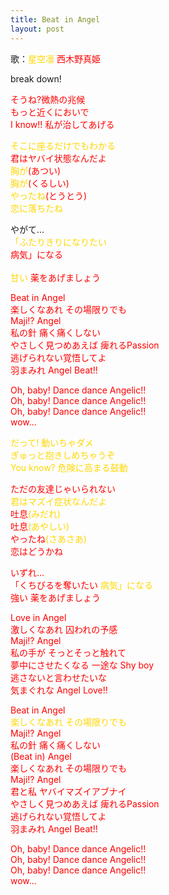 ```yaml
---
title: Beat in Angel
layout: post
---
```

歌：<font color="gold">星空凛</font> <font color="red">西木野真姫</font>

<p>break down!</p>

<p><font color="red">そうね?微熱の兆候<br />
もっと近くにおいで<br />
I know!! 私が治してあげる</font></p>

<p><font color="gold">そこに座るだけでもわかる</font><br />
<font color="red">君はヤバイ状態なんだよ</font><br />
<font color="gold">胸が</font><font color="red">(あつい)</font><br />
<font color="gold">胸が</font><font color="red">(くるしい)</font><br />
<font color="gold">やったね</font><font color="red">(とうとう)</font><br />
<font color="gold">恋に落ちたね</font></p>

<p>やがて…<br />
<font color="gold">「ふたりきりになりたい<br /> <font color="red">病気」になる<br /><br />
<font color="gold">甘い</font> 薬をあげましょう</p>

<p>Beat in Angel<br />
楽しくなあれ その場限りでも<br />
Maji!? Angel<br />
私の針 痛く痛くしない<br />
やさしく見つめあえば 痺れるPassion<br />
逃げられない覚悟してよ<br />
羽まみれ Angel Beat!!</p>

<p>Oh, baby! Dance dance Angelic!!<br />
Oh, baby! Dance dance Angelic!!<br />
Oh, baby! Dance dance Angelic!!<br />
wow...</p>

<p><font color="gold">だって! 動いちゃダメ<br />
ぎゅっと抱きしめちゃうぞ<br />
You know? 危険に高まる鼓動</font></p>

<p><font color="red">ただの友達じゃいられない</font><br />
<font color="gold">君はマズイ症状なんだよ</font><br />
<font color="red">吐息</font><font color="gold">(みだれ)</font><br />
<font color="red">吐息</font><font color="gold">(あやしい)</font><br />
<font color="red">やったね</font><font color="gold">(さあさあ)</font><br />
<font color="red">恋はどうかね</font></p>

<p>いずれ…<br />
<font color="red">「くちびるを奪いたい</font> <font color="gold">病気」になる</font><br />
<font color="red">強い</font> 薬をあげましょう</p>

<p>Love in Angel<br />
激しくなあれ 囚われの予感<br />
Maji!? Angel<br />
私の手が そっとそっと触れて<br />
夢中にさせたくなる 一途な Shy boy<br />
逃さないと言わせたいな<br />
気まぐれな Angel Love!!</p>

<p>Beat in Angel<br />
<font color="gold">楽しくなあれ その場限りでも</font><br />
Maji!? Angel<br />
<font color="red">私の針 痛く痛くしない</font><br />
(Beat in) Angel<br />
楽しくなあれ その場限りでも<br />
Maji!? Angel<br />
君と私 ヤバイマズイアブナイ<br />
やさしく見つめあえば 痺れるPassion<br />
逃げられない覚悟してよ<br />
羽まみれ Angel Beat!!</p>

<p>Oh, baby! Dance dance Angelic!!<br />
Oh, baby! Dance dance Angelic!!<br />
Oh, baby! Dance dance Angelic!!<br />
wow...</p>